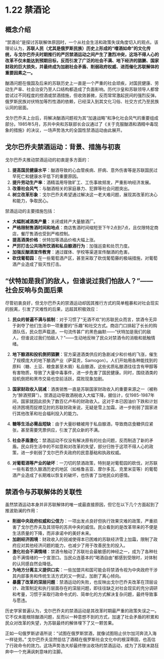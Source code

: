 # 1.22 禁酒论

## 概念介绍

“禁酒论”是探讨苏联解体原因时，一个从社会生活和政策失误角度切入的观点。该理论认为，**苏联人民（尤其是俄罗斯民族）历史上形成的“嗜酒如命”的文化传统，与戈尔巴乔夫时期推行的严厉禁酒运动之间产生了激烈冲突，这场不得人心的改革不仅未能达到预期目标，反而引发了广泛的社会不满、地下经济的猖獗、国家财政的巨大损失，并最终成为加剧社会矛盾、削弱政府权威、进而催化苏联解体的重要因素之一。**

酗酒问题在俄国及后来的苏联历史上一直是一个严重的社会顽疾，对国民健康、劳动生产率、社会治安乃至人口结构都造成了负面影响。历代沙皇和苏联领导人都曾尝试过不同程度的控酒或禁酒措施，但收效甚微，反而常常激起民间的强烈反弹。俄罗斯民族对伏特加等烈性酒的依赖，已经深入到其文化习俗、社交方式乃至民族认同的层面。

戈尔巴乔夫上台后，将解决酗酒问题视为其“加速战略”和净化社会风气的重要组成部分。1985年5月，苏共中央和苏联部长会议通过了《关于克服酗酒和酒精中毒现象的措施》的决议，一场声势浩大的全国性禁酒运动由此展开。

## 戈尔巴乔夫禁酒运动：背景、措施与初衷

戈尔巴乔夫推动禁酒运动的初衷是多方面的：

1.  **提高国民健康水平**：酗酒导致的心血管疾病、肝病、意外伤害等是苏联国民过早死亡和健康水平低下的重要原因。
2.  **提升劳动生产率**：酒精滥用导致旷工、工伤事故频发，严重影响经济发展。
3.  **改善社会风气**：与酗酒相关的家庭暴力、犯罪等社会问题突出。
4.  **树立改革形象**：戈尔巴乔夫希望通过解决这一老大难问题，展现其改革的决心和能力，争取民心。

禁酒运动的主要措施包括：

*   **大幅削减酒类产量**：关闭或转产大量酿酒厂。
*   **严格限制售酒时间和地点**：商店售酒时间缩短至下午2点到7点，且仅限特定商店，餐厅售酒也受到严格控制。
*   **提高酒类价格**：伏特加等酒品价格大幅上涨。
*   **严厉打击公共场所饮酒和私自酿酒行为**：加强巡查和处罚力度。
*   **加强反酗酒宣传教育**：通过媒体、学校等渠道宣传酗酒的危害。
*   **砍伐葡萄园**：在一些葡萄酒产区，甚至采取了砍伐葡萄藤的极端措施，对葡萄酒产业造成了毁灭性打击。

## “伏特加是我们的敌人，但谁说过我们怕敌人？”——社会反响与负面后果

尽管初衷良好，但戈尔巴乔夫的禁酒运动却因其推行方式的简单粗暴和对社会现实的脱离，引发了灾难性的后果，远超其积极效应：

1.  **民众的普遍不满与抵制**：对于习惯了“无酒不欢”的苏联民众而言，禁酒令无异于剥夺了他们生活中一项重要的“乐趣”和社交方式。商店门口排起了长长的购酒队伍，民众怨声载道。一句流传甚广的黑色幽默——“伏特加是我们的敌人，但谁说过我们怕敌人？”——生动地反映了民众对禁酒令的消极和抵触情绪。

2.  **地下酿酒和投机倒把猖獗**：官方渠道酒类供应的急剧减少和价格的飞涨，催生了规模庞大的地下酿酒产业（萨莫贡，Samogon）。人们开始用各种能找到的原料（糖、土豆、粮食甚至木屑）私自酿酒，这些劣质私酿酒往往含有甲醇等有害物质，导致了大量中毒事件，进一步危害了国民健康。同时，围绕酒类的投机倒把和黑市交易也空前活跃，腐败现象加剧。

3.  **国家财政收入锐减**：酒类销售一直是苏联国家财政收入的重要来源之一（被称为“醉酒预算”）。禁酒运动导致酒税收入大幅下降，据估计，仅1985-1987年间，国家就因此损失了数百亿卢布的财政收入。这对于本已因油价下跌和计划经济困境而捉襟见肘的苏联财政来说，无疑是雪上加霜，进一步削弱了国家进行其他改革和社会福利投入的能力。

4.  **糖等生活必需品短缺**：由于大量砂糖被用于私自酿酒，导致商店食糖供应紧张，甚至需要凭票供应，引发了民众新的不满。

5.  **社会矛盾激化**：禁酒运动不仅没有解决原有的社会问题，反而制造了新的矛盾。民众将生活中的不如意和对改革的失望，部分归咎于这项不得人心的政策，进一步削弱了戈尔巴乔夫政府的民意基础和执政权威。

6.  **对葡萄酒等产业的破坏**：一刀切的禁酒政策，特别是对葡萄园的砍伐，对苏联一些有着悠久酿酒历史的地区（如格鲁吉亚、摩尔多瓦、克里米亚等）的葡萄酒产业造成了长期难以恢复的破坏，也伤害了当地民众的感情。

## 禁酒令与苏联解体的关联性

虽然禁酒运动本身并非苏联解体的唯一或最直接原因，但它在以下几个方面起到了推波助澜的作用：

*   **削弱中央政府权威和公信力**：一项出发点良好但执行效果灾难的政策，严重损害了戈尔巴乔夫及其领导的苏共中央的威信。民众看到的是改革带来的不便是生活质量的下降，而非承诺中的美好未来。
*   **加剧经济困境**：财政收入的锐减使得本已困难的苏联经济雪上加霜，限制了政府应对其他经济问题的能力，也减少了用于改善民生的投入。
*   **激化社会不满情绪**：禁酒令触动了苏联社会最敏感的神经之一，成为了各种社会不满情绪的一个宣泄口。当民众连基本的“喝酒自由”都感到受限时，对体制的认同感自然会降低。
*   **为地方分离主义提供口实**：一些加盟共和国可能会将禁酒令视为中央政府干涉其内部事务和传统生活方式的又一例证，加剧了离心倾向。
*   **暴露了改革的深层问题**：禁酒运动的失败，也反映出戈尔巴乔夫改革在顶层设计、政策制定和执行层面存在的深层问题，即往往缺乏对社会现实的充分调研和考量，习惯于采取行政命令式的、简单化的方式解决复杂问题，最终导致事与愿违。

历史学家普遍认为，戈尔巴乔夫的禁酒运动是其改革时期最严重的政策失误之一。它不仅未能根除酗酒问题，反而以一种意想不到的方式，加速了社会矛盾的积累和民众对改革的失望，为苏联最终的解体埋下了又一颗苦果。

正如一句俄罗斯谚语所说：“试图在俄罗斯禁酒，就像试图阻止伏尔加河奔流入海一样徒劳。” 戈尔巴乔夫显然低估了酒精在俄罗斯社会文化中的根深蒂固，也高估了行政命令的效力。这场声势浩大却最终惨淡收场的禁酒运动，成为了苏联末路狂奔中一个充满讽刺意味的注脚。